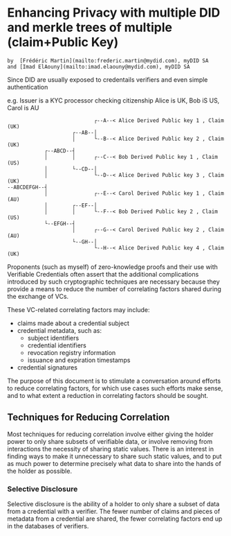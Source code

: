 # Enhancing Privacy with multiple DID and merkle trees of multiple (claim+Public Key) 
```
by  [Frédéric Martin](mailto:frederic.martin@mydid.com), myDID SA
and [Imad ElAouny](mailto:imad.elaouny@mydid.com), myDID SA
```

Since DID are usually exposed to credentails verifiers and even simple authentication

e.g. Issuer is a KYC processor checking citizenship 
Alice is UK, Bob iS US, Carol is AU

                                ┌--A--< Alice Derived Public key 1 , Claim (UK)
                         ┌--AB--│     
                         │      └--B--< Alice Derived Public key 2 , Claim (UK)
                ┌--ABCD--┤  
                │        │      ┌--C--< Bob Derived Public key 1 , Claim (US)
                │        └--CD--│     
                │               └--D--< Alice Derived Public key 3 , Claim (UK)
    --ABCDEFGH--┤  
                │               ┌--E--< Carol Derived Public key 1 , Claim (AU)
                │        ┌--EF--│     
                │        │      └--F--< Bob Derived Public key 2 , Claim (US)
                └--EFGH--┤  
                         │      ┌--G--< Carol Derived Public key 2 , Claim (AU)
                         └--GH--│     
                                └--H--< Alice Derived Public key 4 , Claim (UK)
  
Proponents (such as myself) of zero-knowledge proofs and their use with
Verifiable Credentials often assert that the additional complications introduced
by such cryptographic techniques are necessary because they provide a means to
reduce the number of correlating factors shared during the exchange of VCs.

These VC-related correlating factors may include:
- claims made about a credential subject
- credential metadata, such as: 
  - subject identifiers
  - credential identifiers
  - revocation registry information
  - issuance and expiration timestamps
- credential signatures

The purpose of this document is to stimulate a conversation around efforts to
reduce correlating factors, for which use cases such efforts make sense, and to
what extent a reduction in correlating factors should be sought.

## Techniques for Reducing Correlation
Most techniques for reducing correlation involve either giving the holder power
to only share subsets of verifiable data, or involve removing from interactions
the necessity of sharing static values. There is an interest in finding ways to
make it unnecessary to share such static values, and to put as much power to
determine precisely what data to share into the hands of the holder as possible.

### Selective Disclosure
Selective disclosure is the ability of a holder to only share a subset of data
from a credential with a verifier. The fewer number of claims and pieces of
metadata from a credential are shared, the fewer correlating factors end up in
the databases of verifiers.
